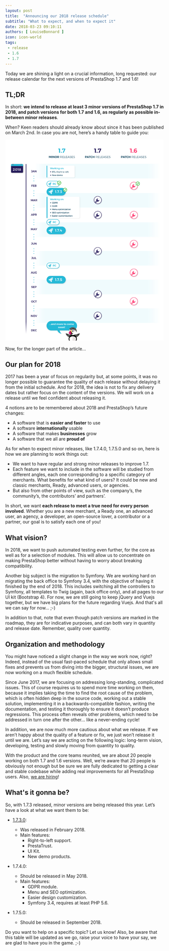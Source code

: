 ```yaml
---
layout: post
title:  "Announcing our 2018 release schedule"
subtitle: "What to expect, and when to expect it"
date: 2018-03-23 09:10:11
authors: [ LouiseBonnard ]
icon: icon-world
tags:
 - release
 - 1.6
 - 1.7
---
```

 
Today we are shining a light on a crucial information, long requested: our release calendar for the next versions of PrestaShop 1.7 and 1.6!


## TL;DR
 
In short: **we intend to release at least 3 minor versions of PrestaShop 1.7 in 2018, and patch versions for both 1.7 and 1.6, as regularly as possible in-between minor releases**.
 
When? Keen readers should already know about since it has been published on March 2nd. In case you are not, here’s a handy table to guide you:
 
![Prestashop 2018 release schedule](/assets/images/2018/03/Roadmap_2018.jpg)
 
Now, for the longer part of the article...


## Our plan for 2018
 
2017 has been a year of focus on regularity but, at some points, it was no longer possible to guarantee the quality of each release without delaying it from the initial schedule. And for 2018, the idea is not to fix any delivery dates but rather focus on the content of the versions. We will work on a release until we feel confident about releasing it.
 
4 notions are to be remembered about 2018 and PrestaShop’s future changes:
 
- A software that is **easier and faster** to use
- A software **internationally** usable
- A software that makes **businesses** grow
- A software that we all are **proud of**
 
As for when to expect minor releases, like 1.7.4.0, 1.7.5.0 and so on, here is how we are planning to work things out:
 
* We want to have regular and strong minor releases to improve 1.7.
* Each feature we want to include in the software will be studied from different angles, each one corresponding to a specific category of merchants. What benefits for what kind of users? It could be new and classic merchants, Ready, advanced users, or agencies.
* But also from other points of view, such as the company’s, the community’s, the contributors’ and partners’.

In short, we want **each release to meet a true need for every person involved**. Whether you are a new merchant, a Ready one, an advanced user, an agency, a developer, an open-source lover, a contributor or a partner, our goal is to satisfy each one of you!


## What vision?
 
In 2018, we want to push automated testing even further, for the core as well as for a selection of modules. This will allow us to concentrate on making PrestaShop better without having to worry about breaking compatibility.
 
Another big subject is the migration to Symfony. We are working hard on migrating the back office to Symfony 3.4, with the objective of having it finished by the end of 2018. This includes switching all the controllers to Symfony, all templates to Twig (again, back office only), and all pages to our UI kit (Bootstrap 4). For now, we are still going to keep jQuery and Vuejs together, but we have big plans for the future regarding Vuejs. And that's all we can say for now… ;-)
 
In addition to that, note that even though patch versions are marked in the roadmap, they are for indicative purposes, and can both vary in quantity and release date. Remember, quality over quantity.
 
 
## Organization and methodology
 
You might have noticed a slight change in the way we work now, right? Indeed, instead of the usual fast-paced schedule that only allows small fixes and prevents us from diving into the bigger, structural issues, we are now working on a much flexible schedule.
 
Since June 2017, we are focusing on addressing long-standing, complicated issues. This of course requires us to spend more time working on them, because it implies taking the time to find the root cause of the problem, which is often hidden deep in the source code, working out a stable solution, implementing it in a backwards-compatible fashion, writing the documentation, and testing it thoroughly to ensure it doesn’t produce regressions. This process often reveals other problems, which need to be addressed in turn one after the other… like a never-ending cycle!
 
In addition, we are now much more cautious about what we release. If we aren’t happy about the quality of a feature or fix, we just won’t release it until we are. Let’s say we are acting on the following logic: long-term vision, developing, testing and slowly moving from quantity to quality.
 
With the product and the core teams reunited, we are about 20 people working on both 1.7 and 1.6 versions. Well, we’re aware that 20 people is obviously not enough but be sure we are fully dedicated to getting a clear and stable codebase while adding real improvements for all PrestaShop users. Also, [we are hiring](https://www.jobs.net/jobs/prestashop/en-gb/)!


## What's it gonna be?
 
So, with 1.7.3 released, minor versions are being released this year. Let’s have a look at what we want them to be:
 
* [1.7.3.0](http://build.prestashop.com/news/prestashop-1-7-3-0-available):
  * Was released in February 2018.
  * Main features:
	* Right-to-left support.
	* PrestaTrust.
	* UI Kit.
	* New demo products.
 
* 1.7.4.0:
  * Should be released in May 2018.
  * Main features:
	* GDPR module.
	* Menu and SEO optimization.
	* Easier design customization.
	* Symfony 3.4, requires at least PHP 5.6.
 
* 1.7.5.0:
  * Should be released in September 2018.

 
Do you want to help on a specific topic? Let us know! Also, be aware that this table will be updated as we go, raise your voice to have your say, we are glad to have you in the game. ;-)
